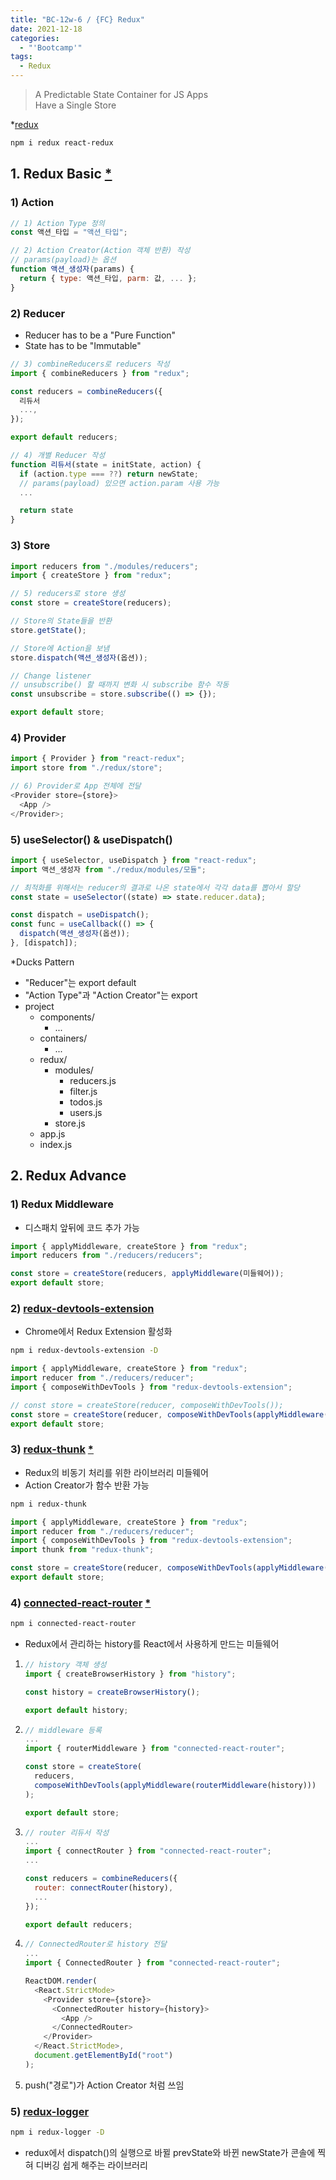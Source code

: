 ```yaml
---
title: "BC-12w-6 / {FC} Redux"
date: 2021-12-18
categories:
  - "'Bootcamp'"
tags:
  - Redux
---
```


> A Predictable State Container for JS Apps  
> Have a Single Store

\*[redux](https://redux.js.org/api/api-reference)

```bash
npm i redux react-redux
```

## 1. Redux Basic [\*](https://github.com/YuchanJeong/_WIL/blob/master/JavaScript/ex/ex-Redux-ReduxBasic.md)

### 1) Action

```js
// 1) Action Type 정의
const 액션_타입 = "액션_타입";

// 2) Action Creator(Action 객체 반환) 작성
// params(payload)는 옵션
function 액션_생성자(params) {
  return { type: 액션_타입, parm: 값, ... };
}
```

### 2) Reducer

- Reducer has to be a "Pure Function"
- State has to be "Immutable"

```js
// 3) combineReducers로 reducers 작성
import { combineReducers } from "redux";

const reducers = combineReducers({
  리듀서
  ...,
});

export default reducers;
```

```js
// 4) 개별 Reducer 작성
function 리듀서(state = initState, action) {
  if (action.type === ??) return newState;
  // params(payload) 있으면 action.param 사용 가능
  ...

  return state
}
```

### 3) Store

```js
import reducers from "./modules/reducers";
import { createStore } from "redux";

// 5) reducers로 store 생성
const store = createStore(reducers);

// Store의 State들을 반환
store.getState();

// Store에 Action을 보냄
store.dispatch(액션_생성자(옵션));

// Change listener
// unsubscribe() 할 때까지 변화 시 subscribe 함수 작동
const unsubscribe = store.subscribe(() => {});

export default store;
```

### 4) Provider

```js
import { Provider } from "react-redux";
import store from "./redux/store";

// 6) Provider로 App 전체에 전달
<Provider store={store}>
  <App />
</Provider>;
```

### 5) useSelector() & useDispatch()

```js
import { useSelector, useDispatch } from "react-redux";
import 액션_생성자 from "./redux/modules/모듈";

// 최적화를 위해서는 reducer의 결과로 나온 state에서 각각 data를 뽑아서 할당
const state = useSelector((state) => state.reducer.data);

const dispatch = useDispatch();
const func = useCallback(() => {
  dispatch(액션_생성자(옵션));
}, [dispatch]);
```

\*Ducks Pattern

- "Reducer"는 export default
- "Action Type"과 "Action Creator"는 export
- project
  - components/
    - ...
  - containers/
    - ...
  - redux/
    - modules/
      - reducers.js
      - filter.js
      - todos.js
      - users.js
    - store.js
  - app.js
  - index.js

## 2. Redux Advance

### 1) Redux Middleware

- 디스패치 앞뒤에 코드 추가 가능

```js
import { applyMiddleware, createStore } from "redux";
import reducers from "./reducers/reducers";

const store = createStore(reducers, applyMiddleware(미들웨어));
export default store;
```

### 2) [redux-devtools-extension](https://github.com/zalmoxisus/redux-devtools-extension)

- Chrome에서 Redux Extension 활성화

```bash
npm i redux-devtools-extension -D
```

```js
import { applyMiddleware, createStore } from "redux";
import reducer from "./reducers/reducer";
import { composeWithDevTools } from "redux-devtools-extension";

// const store = createStore(reducer, composeWithDevTools());
const store = createStore(reducer, composeWithDevTools(applyMiddleware()));
export default store;
```

### 3) [redux-thunk](https://github.com/reduxjs/redux-thunk) [\*](https://github.com/YuchanJeong/_WIL/blob/master/JavaScript/ex/ex-Redux-redux_thunk.md)

- Redux의 비동기 처리를 위한 라이브러리 미들웨어
- Action Creator가 함수 반환 가능

```bash
npm i redux-thunk
```

```js
import { applyMiddleware, createStore } from "redux";
import reducer from "./reducers/reducer";
import { composeWithDevTools } from "redux-devtools-extension";
import thunk from "redux-thunk";

const store = createStore(reducer, composeWithDevTools(applyMiddleware(thunk)));
export default store;
```

### 4) [connected-react-router](https://github.com/supasate/connected-react-router) [\*](https://github.com/YuchanJeong/_WIL/blob/master/JavaScript/ex/ex-Redux-connected_react_router.md)

```bash
npm i connected-react-router
```

- Redux에서 관리하는 history를 React에서 사용하게 만드는 미들웨어

1. ```js
   // history 객체 생성
   import { createBrowserHistory } from "history";

   const history = createBrowserHistory();

   export default history;
   ```

2. ```js
   // middleware 등록
   ...
   import { routerMiddleware } from "connected-react-router";

   const store = createStore(
     reducers,
     composeWithDevTools(applyMiddleware(routerMiddleware(history)))
   );

   export default store;
   ```

3. ```js
   // router 리듀서 작성
   ...
   import { connectRouter } from "connected-react-router";
   ...

   const reducers = combineReducers({
     router: connectRouter(history),
     ...
   });

   export default reducers;
   ```

4. ```js
   // ConnectedRouter로 history 전달
   ...
   import { ConnectedRouter } from "connected-react-router";

   ReactDOM.render(
     <React.StrictMode>
       <Provider store={store}>
         <ConnectedRouter history={history}>
           <App />
         </ConnectedRouter>
       </Provider>
     </React.StrictMode>,
     document.getElementById("root")
   );
   ```

5. push("경로")가 Action Creator 처럼 쓰임

### 5) [redux-logger](https://www.npmjs.com/package/redux-logger)

```bash
npm i redux-logger -D
```

- redux에서 dispatch()의 실행으로 바뀔 prevState와 바뀐 newState가 콘솔에 찍혀 디버깅 쉽게 해주는 라이브러리
